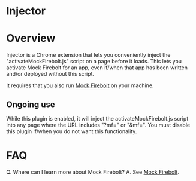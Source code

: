 Injector
========

# Overview

Injector is a Chrome extension that lets you conveniently inject the "activateMockFirebolt.js" script on a page before it loads. This lets you activate Mock Firebolt for an app, even if/when that app has been written and/or deployed without this script.

It requires that you also run [Mock Firebolt](https://github.com/rdkcentral/mock-firebolt) on your machine.


## Ongoing use

While this plugin is enabled, it will inject the activateMockFirebolt.js script into any page where the URL includes "?mf=" or "&mf=". You must disable this plugin if/when you do not want this functionality.


# FAQ

Q. Where can I learn more about Mock Firebolt?
A. See [Mock Firebolt](https://github.com/rdkcentral/mock-firebolt).
